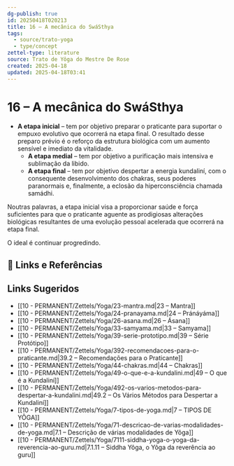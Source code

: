 ```yaml
---
dg-publish: true
id: 20250418T020213
title: 16 – A mecânica do SwáSthya
tags:
  - source/trato-yoga
  - type/concept
zettel-type: literature
source: Trato de Yôga do Mestre De Rose
created: 2025-04-18
updated: 2025-04-18T03:41
---
```


# 16 – A mecânica do SwáSthya

-  **A etapa inicial** – tem por objetivo preparar o praticante para suportar o empuxo evolutivo que ocorrerá na etapa final. O resultado desse preparo prévio é o reforço da estrutura biológica com um aumento sensível e imediato da vitalidade.
    -  **A etapa medial** – tem por objetivo a purificação mais intensiva e sublimação da libido.
    -  **A etapa final** – tem por objetivo despertar a energia kundaliní, com o consequente desenvolvimento dos chakras, seus poderes paranormais e, finalmente, a eclosão da hiperconsciência chamada samádhi.

Noutras palavras, a etapa inicial visa a proporcionar saúde e força suficientes para que o praticante aguente as prodigiosas alterações biológicas resultantes de uma evolução pessoal acelerada que ocorrerá na etapa final.

O ideal é continuar progredindo.

## 🔗 Links e Referências

## Links Sugeridos

- [[10 - PERMANENT/Zettels/Yoga/23-mantra.md\|23 – Mantra]]
- [[10 - PERMANENT/Zettels/Yoga/24-pranayama.md\|24 – Pránáyáma]]
- [[10 - PERMANENT/Zettels/Yoga/26-asana.md\|26 – Ásana]]
- [[10 - PERMANENT/Zettels/Yoga/33-samyama.md\|33 – Samyama]]
- [[10 - PERMANENT/Zettels/Yoga/39-serie-prototipo.md\|39 – Série Protótipo]]
- [[10 - PERMANENT/Zettels/Yoga/392-recomendacoes-para-o-praticante.md\|39.2 – Recomendações para o Praticante]]
- [[10 - PERMANENT/Zettels/Yoga/44-chakras.md\|44 – Chakras]]
- [[10 - PERMANENT/Zettels/Yoga/49-o-que-e-a-kundalini.md\|49 – O que é a Kundaliní]]
- [[10 - PERMANENT/Zettels/Yoga/492-os-varios-metodos-para-despertar-a-kundalini.md\|49.2 – Os Vários Métodos para Despertar a Kundaliní]]
- [[10 - PERMANENT/Zettels/Yoga/7-tipos-de-yoga.md\|7 – TIPOS DE YÔGA]]
- [[10 - PERMANENT/Zettels/Yoga/71-descricao-de-varias-modalidades-de-yoga.md\|7.1 – Descrição de várias modalidades de Yôga]]
- [[10 - PERMANENT/Zettels/Yoga/7111-siddha-yoga-o-yoga-da-reverencia-ao-guru.md\|7.1.11 – Siddha Yôga, o Yôga da reverência ao guru]]